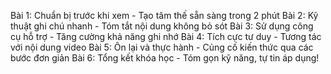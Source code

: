 Bài 1: Chuẩn bị trước khi xem - Tạo tâm thế sẵn sàng trong 2 phút
Bài 2: Kỹ thuật ghi chú nhanh - Tóm tắt nội dung không bỏ sót
Bài 3: Sử dụng công cụ hỗ trợ - Tăng cường khả năng ghi nhớ
Bài 4: Tích cực tư duy - Tương tác với nội dung video
Bài 5: Ôn lại và thực hành - Củng cố kiến thức qua các bước đơn giản
Bài 6: Tổng kết khóa học - Tóm gọn kỹ năng, tự tin áp dụng!